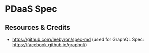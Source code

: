 PDaaS Spec
==========



## Resources & Credits

+   https://github.com/leebyron/spec-md (used for GraphQL Spec: https://facebook.github.io/graphql/)
